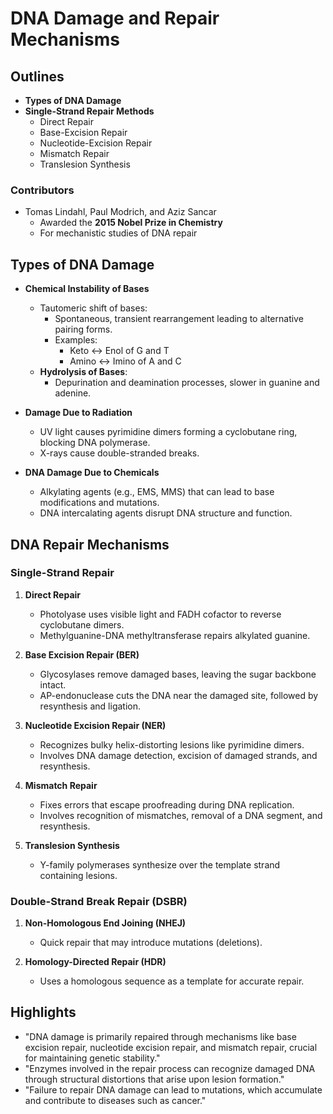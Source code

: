 # DNA Damage and Repair Mechanisms

## Outlines

- **Types of DNA Damage**
- **Single-Strand Repair Methods**
  - Direct Repair
  - Base-Excision Repair
  - Nucleotide-Excision Repair
  - Mismatch Repair
  - Translesion Synthesis

### Contributors
- Tomas Lindahl, Paul Modrich, and Aziz Sancar
  - Awarded the **2015 Nobel Prize in Chemistry**
  - For mechanistic studies of DNA repair

## Types of DNA Damage

- **Chemical Instability of Bases**
  - Tautomeric shift of bases:
    - Spontaneous, transient rearrangement leading to alternative pairing forms.
    - Examples: 
      - Keto <-> Enol of G and T
      - Amino <-> Imino of A and C
  - **Hydrolysis of Bases**:
    - Depurination and deamination processes, slower in guanine and adenine.

- **Damage Due to Radiation**
  - UV light causes pyrimidine dimers forming a cyclobutane ring, blocking DNA polymerase.
  - X-rays cause double-stranded breaks.

- **DNA Damage Due to Chemicals**
  - Alkylating agents (e.g., EMS, MMS) that can lead to base modifications and mutations.
  - DNA intercalating agents disrupt DNA structure and function.

## DNA Repair Mechanisms

### Single-Strand Repair

1. **Direct Repair**
   - Photolyase uses visible light and FADH cofactor to reverse cyclobutane dimers.
   - Methylguanine-DNA methyltransferase repairs alkylated guanine.

2. **Base Excision Repair (BER)**
   - Glycosylases remove damaged bases, leaving the sugar backbone intact.
   - AP-endonuclease cuts the DNA near the damaged site, followed by resynthesis and ligation.

3. **Nucleotide Excision Repair (NER)**
   - Recognizes bulky helix-distorting lesions like pyrimidine dimers.
   - Involves DNA damage detection, excision of damaged strands, and resynthesis.

4. **Mismatch Repair**
   - Fixes errors that escape proofreading during DNA replication.
   - Involves recognition of mismatches, removal of a DNA segment, and resynthesis.

5. **Translesion Synthesis**
   - Y-family polymerases synthesize over the template strand containing lesions.

### Double-Strand Break Repair (DSBR)

1. **Non-Homologous End Joining (NHEJ)**
   - Quick repair that may introduce mutations (deletions).

2. **Homology-Directed Repair (HDR)**
   - Uses a homologous sequence as a template for accurate repair.

## Highlights

- "DNA damage is primarily repaired through mechanisms like base excision repair, nucleotide excision repair, and mismatch repair, crucial for maintaining genetic stability."
- "Enzymes involved in the repair process can recognize damaged DNA through structural distortions that arise upon lesion formation."
- "Failure to repair DNA damage can lead to mutations, which accumulate and contribute to diseases such as cancer."

